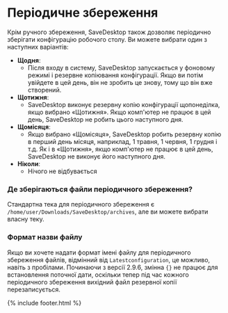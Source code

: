 # Періодичне збереження
Крім ручного збереження, SaveDesktop також дозволяє періодично зберігати конфігурацію робочого столу. Ви можете вибрати один з наступних варіантів:
- **Щодня**:
  - Після входу в систему, SaveDesktop запускається у фоновому режимі і резервне копіювання конфігурації. Якщо ви потім увійдете в цей день, він не зробить це знову, тому що він вже створений.
- **Щотижня**:
  - SaveDesktop виконує резервну копію конфігурації щопонеділка, якщо вибрано «Щотижня». Якщо комп'ютер не працює в цей день, SaveDesktop не робить цього наступного дня.
- **Щомісяця**:
  - Якщо вибрано «Щомісяця», SaveDesktop робить резервну копію в перший день місяця, наприклад, 1 травня, 1 червня, 1 грудня і т.д. Як і в «Щотижня», якщо комп'ютер не працює в цей день, SaveDesktop не виконує його наступного дня.
- **Ніколи**:
  - Нічого не відбувається

### Де зберігаються файли періодичного збереження?
Стандартна тека для періодичного збереження є `/home/user/Downloads/SaveDesktop/archives`, але ви можете вибрати власну теку.

### Формат назви файлу
Якщо ви хочете надати формат імені файлу для періодичного збереження файлів, відмінний від `Latestconfiguration`, це можливо, навіть з пробілами. Починаючи з версії 2.9.6, змінна `{}` не працює для встановлення поточної дати, оскільки тепер під час кожного періодичного збереження вихідний файл резервної копії перезаписується.



{% include footer.html %}
